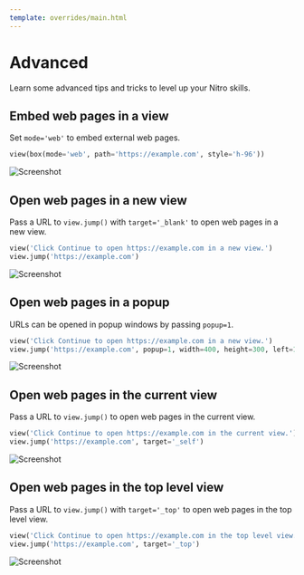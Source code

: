 ```yaml
---
template: overrides/main.html
---
```

# Advanced

Learn some advanced tips and tricks to level up your Nitro skills.

## Embed web pages in a view

Set `mode='web'` to embed external web pages.


```py
view(box(mode='web', path='https://example.com', style='h-96'))
```


![Screenshot](assets/screenshots/embed_iframe.png)


## Open web pages in a new view

Pass a URL to `view.jump()` with `target='_blank'` to open web pages in a new view.


```py
view('Click Continue to open https://example.com in a new view.')
view.jump('https://example.com')
```


![Screenshot](assets/screenshots/open_web_page_blank.png)


## Open web pages in a popup

URLs can be opened in popup windows by passing `popup=1`.


```py
view('Click Continue to open https://example.com in a new view.')
view.jump('https://example.com', popup=1, width=400, height=300, left=100, top=100)
```


![Screenshot](assets/screenshots/open_web_page_popup.png)


## Open web pages in the current view

Pass a URL to `view.jump()` to open web pages in the current view.


```py
view('Click Continue to open https://example.com in the current view.')
view.jump('https://example.com', target='_self')
```


![Screenshot](assets/screenshots/open_web_page.png)


## Open web pages in the top level view

Pass a URL to `view.jump()` with `target='_top'` to open web pages in the top level view.


```py
view('Click Continue to open https://example.com in the top level view.')
view.jump('https://example.com', target='_top')
```


![Screenshot](assets/screenshots/open_web_page_top.png)
